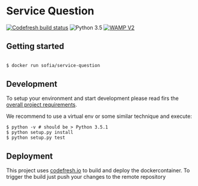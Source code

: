 # Service Question 
[![Codefresh build status]( https://g.codefresh.io/api/badges/build?repoOwner=B-Stefan&repoName=Sofia&branch=master&pipelineName=Sofia-service-question&accountName=B-Stefan&type=cf-1)]( https://g.codefresh.io/repositories/B-Stefan/Sofia/builds?filter=trigger:build;branch:master;service:587db587c07e7d01005a9911~Sofia-service-question)  ![Python 3.5](https://img.shields.io/badge/python-3.5-green.svg) [![WAMP V2](https://img.shields.io/badge/wamp-2.0-green.svg)](http://wamp-proto.org)

## Getting started 

```sh 

$ docker run sofia/service-question 

```

## Development 

To setup your environment and start development please read firs the [overall project requirements](./../Development.md). 

We recommend to use a virtual env or some similar technique and execute: 

```
$ python -v # should be > Python 3.5.1
$ python setup.py install 
$ python setup.py test 

```


## Deployment 

This project uses [codefresh.io](http://codefreh.io) to build and deploy the dockercontainer. 
To trigger the build just push your changes to the remote repository 